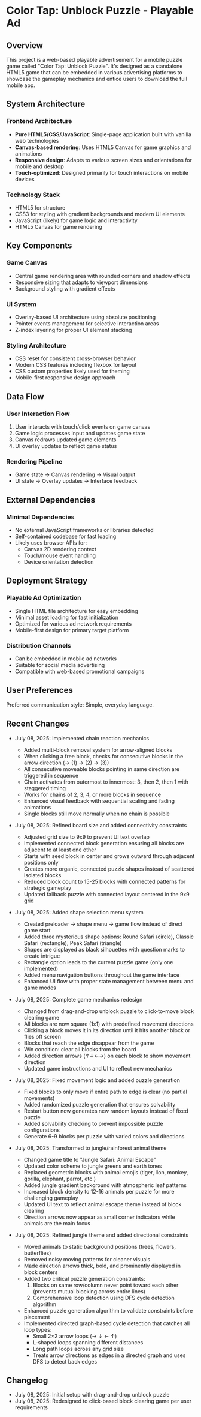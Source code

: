 # Color Tap: Unblock Puzzle - Playable Ad

## Overview

This project is a web-based playable advertisement for a mobile puzzle game called "Color Tap: Unblock Puzzle". It's designed as a standalone HTML5 game that can be embedded in various advertising platforms to showcase the gameplay mechanics and entice users to download the full mobile app.

## System Architecture

### Frontend Architecture
- **Pure HTML5/CSS/JavaScript**: Single-page application built with vanilla web technologies
- **Canvas-based rendering**: Uses HTML5 Canvas for game graphics and animations
- **Responsive design**: Adapts to various screen sizes and orientations for mobile and desktop
- **Touch-optimized**: Designed primarily for touch interactions on mobile devices

### Technology Stack
- HTML5 for structure
- CSS3 for styling with gradient backgrounds and modern UI elements
- JavaScript (likely) for game logic and interactivity
- HTML5 Canvas for game rendering

## Key Components

### Game Canvas
- Central game rendering area with rounded corners and shadow effects
- Responsive sizing that adapts to viewport dimensions
- Background styling with gradient effects

### UI System
- Overlay-based UI architecture using absolute positioning
- Pointer events management for selective interaction areas
- Z-index layering for proper UI element stacking

### Styling Architecture
- CSS reset for consistent cross-browser behavior
- Modern CSS features including flexbox for layout
- CSS custom properties likely used for theming
- Mobile-first responsive design approach

## Data Flow

### User Interaction Flow
1. User interacts with touch/click events on game canvas
2. Game logic processes input and updates game state
3. Canvas redraws updated game elements
4. UI overlay updates to reflect game status

### Rendering Pipeline
- Game state → Canvas rendering → Visual output
- UI state → Overlay updates → Interface feedback

## External Dependencies

### Minimal Dependencies
- No external JavaScript frameworks or libraries detected
- Self-contained codebase for fast loading
- Likely uses browser APIs for:
  - Canvas 2D rendering context
  - Touch/mouse event handling
  - Device orientation detection

## Deployment Strategy

### Playable Ad Optimization
- Single HTML file architecture for easy embedding
- Minimal asset loading for fast initialization
- Optimized for various ad network requirements
- Mobile-first design for primary target platform

### Distribution Channels
- Can be embedded in mobile ad networks
- Suitable for social media advertising
- Compatible with web-based promotional campaigns

## User Preferences

Preferred communication style: Simple, everyday language.

## Recent Changes

- July 08, 2025: Implemented chain reaction mechanics
  - Added multi-block removal system for arrow-aligned blocks
  - When clicking a free block, checks for consecutive blocks in the arrow direction (→ (1) → (2) → (3))
  - All consecutive moveable blocks pointing in same direction are triggered in sequence
  - Chain activates from outermost to innermost: 3, then 2, then 1 with staggered timing
  - Works for chains of 2, 3, 4, or more blocks in sequence
  - Enhanced visual feedback with sequential scaling and fading animations
  - Single blocks still move normally when no chain is possible

- July 08, 2025: Refined board size and added connectivity constraints
  - Adjusted grid size to 9x9 to prevent UI text overlap
  - Implemented connected block generation ensuring all blocks are adjacent to at least one other
  - Starts with seed block in center and grows outward through adjacent positions only
  - Creates more organic, connected puzzle shapes instead of scattered isolated blocks
  - Reduced block count to 15-25 blocks with connected patterns for strategic gameplay
  - Updated fallback puzzle with connected layout centered in the 9x9 grid

- July 08, 2025: Added shape selection menu system
  - Created preloader → shape menu → game flow instead of direct game start
  - Added three mysterious shape options: Round Safari (circle), Classic Safari (rectangle), Peak Safari (triangle)
  - Shapes are displayed as black silhouettes with question marks to create intrigue
  - Rectangle option leads to the current puzzle game (only one implemented)
  - Added menu navigation buttons throughout the game interface
  - Enhanced UI flow with proper state management between menu and game modes

- July 08, 2025: Complete game mechanics redesign
  - Changed from drag-and-drop unblock puzzle to click-to-move block clearing game
  - All blocks are now square (1x1) with predefined movement directions
  - Clicking a block moves it in its direction until it hits another block or flies off screen
  - Blocks that reach the edge disappear from the game
  - Win condition: clear all blocks from the board
  - Added direction arrows (↑↓←→) on each block to show movement direction
  - Updated game instructions and UI to reflect new mechanics

- July 08, 2025: Fixed movement logic and added puzzle generation
  - Fixed blocks to only move if entire path to edge is clear (no partial movements)
  - Added randomized puzzle generation that ensures solvability
  - Restart button now generates new random layouts instead of fixed puzzle
  - Added solvability checking to prevent impossible puzzle configurations
  - Generate 6-9 blocks per puzzle with varied colors and directions

- July 08, 2025: Transformed to jungle/rainforest animal theme
  - Changed game title to "Jungle Safari: Animal Escape"
  - Updated color scheme to jungle greens and earth tones
  - Replaced geometric blocks with animal emojis (tiger, lion, monkey, gorilla, elephant, parrot, etc.)
  - Added jungle gradient background with atmospheric leaf patterns
  - Increased block density to 12-16 animals per puzzle for more challenging gameplay
  - Updated UI text to reflect animal escape theme instead of block clearing
  - Direction arrows now appear as small corner indicators while animals are the main focus

- July 08, 2025: Refined jungle theme and added directional constraints
  - Moved animals to static background positions (trees, flowers, butterflies)
  - Removed noisy moving patterns for cleaner visuals
  - Made direction arrows thick, bold, and prominently displayed in block centers
  - Added two critical puzzle generation constraints:
    1. Blocks on same row/column never point toward each other (prevents mutual blocking across entire lines)
    2. Comprehensive loop detection using DFS cycle detection algorithm
  - Enhanced puzzle generation algorithm to validate constraints before placement
  - Implemented directed graph-based cycle detection that catches all loop types:
    - Small 2×2 arrow loops (→ ↓ ← ↑)
    - L-shaped loops spanning different distances
    - Long path loops across any grid size
    - Treats arrow directions as edges in a directed graph and uses DFS to detect back edges

## Changelog

- July 08, 2025: Initial setup with drag-and-drop unblock puzzle
- July 08, 2025: Redesigned to click-based block clearing game per user requirements